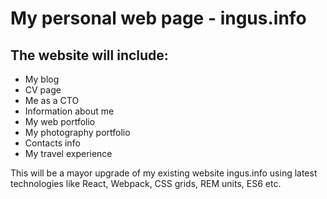 # My personal web page - ingus.info

## The website will include:

- My blog
- CV page
- Me as a CTO
- Information about me
- My web portfolio
- My photography portfolio
- Contacts info
- My travel experience

This will be a mayor upgrade of my existing website ingus.info using latest technologies like React, Webpack, CSS grids, REM units, ES6 etc.
